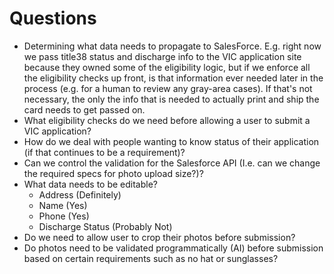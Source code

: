 # Questions
- Determining what data needs to propagate to SalesForce. E.g. right now we pass title38 status and discharge info to the VIC application site because they owned some of the eligibility logic, but if we enforce all the eligibility checks up front, is that information ever needed later in the process (e.g. for a human to review any gray-area cases). If that's not necessary, the only the info that is needed to actually print and ship the card needs to get passed on.
- What eligibility checks do we need before allowing a user to submit a VIC application?
- How do we deal with people wanting to know status of their application (if that continues to be a requirement)?
- Can we control the validation for the Salesforce API (I.e. can we change the required specs for photo upload size?)?
-  What data needs to be editable?
   - Address (Definitely)
   - Name (Yes)
   - Phone (Yes)
   - Discharge Status (Probably Not)
- Do we need to allow user to crop their photos before submission?
- Do photos need to be validated programmatically (AI) before submission based on certain requirements such as no hat or sunglasses?
